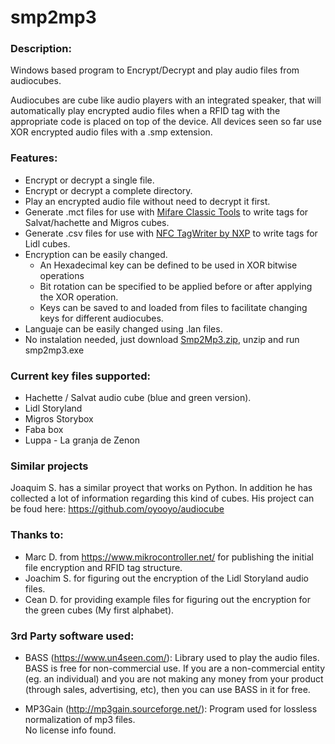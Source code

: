# smp2mp3
### Description:
Windows based program to Encrypt/Decrypt and play audio files from audiocubes.

Audiocubes are cube like audio players with an integrated speaker, that will automatically play encrypted audio files when a RFID tag with the appropriate code is placed on top of the device. All devices seen so far use XOR encrypted audio files with a .smp extension.

### Features:
- Encrypt or decrypt a single file.
- Encrypt or decrypt a complete directory.
- Play an encrypted audio file without need to decrypt it first.
- Generate .mct files for use with [Mifare Classic Tools](https://play.google.com/store/apps/details?id=de.syss.MifareClassicTool) to write tags for Salvat/hachette and Migros cubes.
- Generate .csv files for use with [NFC TagWriter by NXP](https://play.google.com/store/apps/details?id=com.nxp.nfc.tagwriter) to write tags for Lidl cubes.
- Encryption can be easily changed.
  - An Hexadecimal key can be defined to be used in XOR bitwise operations
  - Bit rotation can be specified to be applied before or after applying the XOR operation.
  - Keys can be saved to and loaded from files to facilitate changing keys for different audiocubes.
- Languaje can be easily changed using .lan files.
- No instalation needed, just download [Smp2Mp3.zip](https://github.com/ZapDissaster/smp2mp3/blob/main/Bin/Smp2Mp3.zip), unzip and run smp2mp3.exe

### Current key files supported:
- Hachette  / Salvat audio cube (blue and green version).
- Lidl Storyland
- Migros Storybox
- Faba box
- Luppa - La granja de Zenon

### Similar projects
Joaquim S. has a similar proyect that works on Python. In addition he has collected a lot of information regarding this kind of cubes.
His project can be foud here: https://github.com/oyooyo/audiocube

### Thanks to:  
- Marc D. from https://www.mikrocontroller.net/ for publishing the initial file encryption and RFID tag structure.  
- Joachim S. for figuring out the encryption of the Lidl Storyland audio files.  
- Cean D. for providing example files for figuring out the encryption for the green cubes (My first alphabet).

### 3rd Party software used:  
- BASS (https://www.un4seen.com/): Library used to play the audio files.  
BASS is free for non-commercial use. If you are a non-commercial entity (eg. an individual) and you are not making any money from your product (through sales, advertising, etc), then you can use BASS in it for free.  

- MP3Gain (http://mp3gain.sourceforge.net/): Program used for lossless normalization of mp3 files.  
No license info found.

